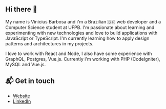 ## Hi there 👋

My name is Vinicius Barbosa and i'm a Brazilian 🇧🇷 web developer and a Computer Science student at UFPB. I'm passionate about learning and experimenting with new technologies and love to build applications with JavaScript or TypeScript. I'm currently
learning how to apply design patterns and architectures in my projects.

I love to work with React and Node, I also have some experience with GraphQL, Postgres, Vue.js. Currently i'm working with PHP (CodeIgniter), MySQL and Vue.js.

## 📬 Get in touch
- <a href="https://www.viniciusmedeiros.tech/" target="_blank" title="My Website">Website</a>
- <a href="https://www.linkedin.com/in/vinicius-barbosa-7321b4148/" target="_blank" title="My LinkedIn">LinkedIn</a>